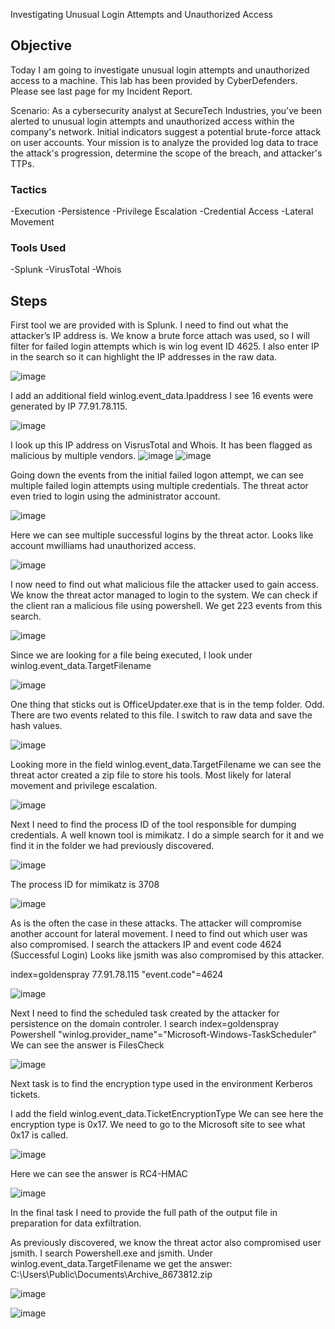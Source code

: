 Investigating Unusual Login Attempts and Unauthorized Access

## Objective
Today I am going to investigate unusual login attempts and unauthorized access to a machine. This lab has been provided by CyberDefenders. Please see last page for my Incident Report. 

Scenario: As a cybersecurity analyst at SecureTech Industries, you've been alerted to unusual login attempts and unauthorized access within the company's network. Initial indicators suggest a potential brute-force attack on user accounts. Your mission is to analyze the provided log data to trace the attack's progression, determine the scope of the breach, and attacker's TTPs.

### Tactics

-Execution
-Persistence
-Privilege Escalation
-Credential Access
-Lateral Movement


### Tools Used

-Splunk
-VirusTotal
-Whois

## Steps

First tool we are provided with is Splunk. I need to find out what the attacker’s IP address is. We know a brute force attach was used, so I will filter for failed login attempts which is win log event ID 4625. I also enter IP in the search so it can highlight the IP addresses in the raw data. 

![image](https://github.com/user-attachments/assets/7d2cd1b4-890f-41ea-b95d-e1deb622c900)

I add an additional field winlog.event_data.Ipaddress  I see 16 events were generated by IP 77.91.78.115.

![image](https://github.com/user-attachments/assets/1b06fa54-edb4-4454-a532-64442cc9aa54)

I look up this IP address on VisrusTotal and Whois. It has been flagged as malicious by multiple vendors.
![image](https://github.com/user-attachments/assets/062b8019-1a1d-48c8-8cda-4fae97ef2d62)
![image](https://github.com/user-attachments/assets/63b21e41-3172-40e3-8ca6-6554d15480f5)

Going down the events from the initial failed logon attempt, we can see multiple failed login attempts using multiple credentials. The threat actor even tried to login using the administrator account.

![image](https://github.com/user-attachments/assets/5ab27b1a-b9a7-448f-846c-796c2e7e8730)

Here we can see multiple successful logins by the threat actor. Looks like account mwilliams had unauthorized access. 

![image](https://github.com/user-attachments/assets/751e88d9-ca09-423c-8866-aef237846e66)

I now need to find out what malicious file the attacker used to gain access. We know the threat actor managed to login to the system. We can check if the client ran a malicious file using powershell. We get 223 events from this search.

![image](https://github.com/user-attachments/assets/9637a3cc-11ae-427b-b6c7-6cd9f34c8f01)

Since we are looking for a file being executed, I look under winlog.event_data.TargetFilename

![image](https://github.com/user-attachments/assets/6f921d5d-2c1a-4922-880b-e85c3aa6b858)

One thing that sticks out is OfficeUpdater.exe that is in the temp folder. Odd.
There are two events related to this file. I switch to raw data and save the hash values.

![image](https://github.com/user-attachments/assets/eb3874a8-218d-4ab8-977d-cbd24cc8f1c6)


Looking more in the field winlog.event_data.TargetFilename we can see the threat actor created a zip file to store his tools. Most likely for lateral movement and privilege escalation. 

![image](https://github.com/user-attachments/assets/7b22bf2e-00aa-42d8-ab11-dbbbecf9c666)

Next I need to find the process ID of the tool responsible for dumping credentials. A well known tool is mimikatz. I do a simple search for it and we find it in the folder we had previously discovered. 

![image](https://github.com/user-attachments/assets/5d6e0fc8-3803-461a-8a16-59c57b8dd634)

The process ID for mimikatz is 3708

![image](https://github.com/user-attachments/assets/4679c49d-1fba-4a9d-a16e-cf720987c6e1)

As is the often the case in these attacks. The attacker will compromise another account for lateral movement. I need to find out which user was also compromised. I search the attackers IP and event code 4624 (Successful Login) Looks like jsmith was also compromised by this attacker. 

index=goldenspray 77.91.78.115 "event.code"=4624

![image](https://github.com/user-attachments/assets/6b7e5ba7-6f55-4d9f-b31e-c7d345ddaa67)

Next I need to find the scheduled task created by the attacker for persistence on the domain controler.
I search index=goldenspray Powershell "winlog.provider_name"="Microsoft-Windows-TaskScheduler" We can see the answer is FilesCheck

![image](https://github.com/user-attachments/assets/5ad7547b-0358-410e-96f2-09a63fe649fc)

Next task is to find the encryption type used in the environment Kerberos tickets. 

I add the field winlog.event_data.TicketEncryptionType  We can see here the encryption type is 0x17. We need to go to the Microsoft site to see what 0x17 is called.

![image](https://github.com/user-attachments/assets/52c0f83a-f92e-4518-ab82-3158e2edd22c)

Here we can see the answer is RC4-HMAC

![image](https://github.com/user-attachments/assets/cd201da1-8cce-460c-a912-c311b518e5b7)

In the final task I need to provide the full path of the output file in preparation for data exfiltration.

As previously discovered, we know the threat actor also compromised user jsmith. I search Powershell.exe and jsmith. Under winlog.event_data.TargetFilename we get the answer: C:\Users\Public\Documents\Archive_8673812.zip

![image](https://github.com/user-attachments/assets/6082f2d1-10b3-4d45-a2dc-764aa8db2df6)

![image](https://github.com/user-attachments/assets/197bffec-2ec4-4afe-98d9-2364034a1aef)

